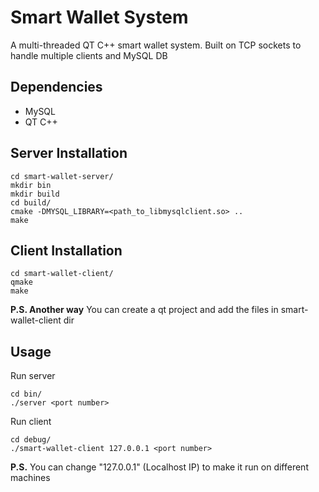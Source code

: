 # Smart Wallet System
A multi-threaded QT C++ smart wallet system. Built on TCP sockets to handle multiple clients and MySQL DB

## Dependencies

* MySQL
* QT C++

## Server Installation

```
cd smart-wallet-server/
mkdir bin
mkdir build
cd build/
cmake -DMYSQL_LIBRARY=<path_to_libmysqlclient.so> ..
make
```

## Client Installation

```
cd smart-wallet-client/
qmake
make
```

**P.S. Another way** You can create a qt project and add the files in smart-wallet-client dir

## Usage

Run server
```
cd bin/
./server <port number>
```

Run client 
```
cd debug/
./smart-wallet-client 127.0.0.1 <port number>
```

**P.S.** You can change "127.0.0.1" (Localhost IP) to make it run on different machines
